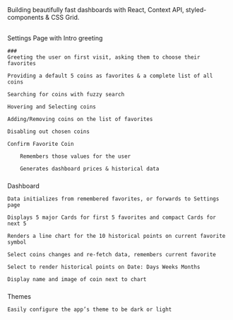 
##
Building beautifully fast dashboards with React, Context API, styled-components & CSS Grid.

##
Settings Page with Intro greeting

    ###
    Greeting the user on first visit, asking them to choose their favorites

    Providing a default 5 coins as favorites & a complete list of all coins

    Searching for coins with fuzzy search

    Hovering and Selecting coins

    Adding/Removing coins on the list of favorites

    Disabling out chosen coins

    Confirm Favorite Coin

        Remembers those values for the user

        Generates dashboard prices & historical data

###
Dashboard

    Data initializes from remembered favorites, or forwards to Settings page

    Displays 5 major Cards for first 5 favorites and compact Cards for next 5

    Renders a line chart for the 10 historical points on current favorite symbol

    Select coins changes and re-fetch data, remembers current favorite

    Select to render historical points on Date: Days Weeks Months

    Display name and image of coin next to chart

###
Themes

    Easily configure the app’s theme to be dark or light
